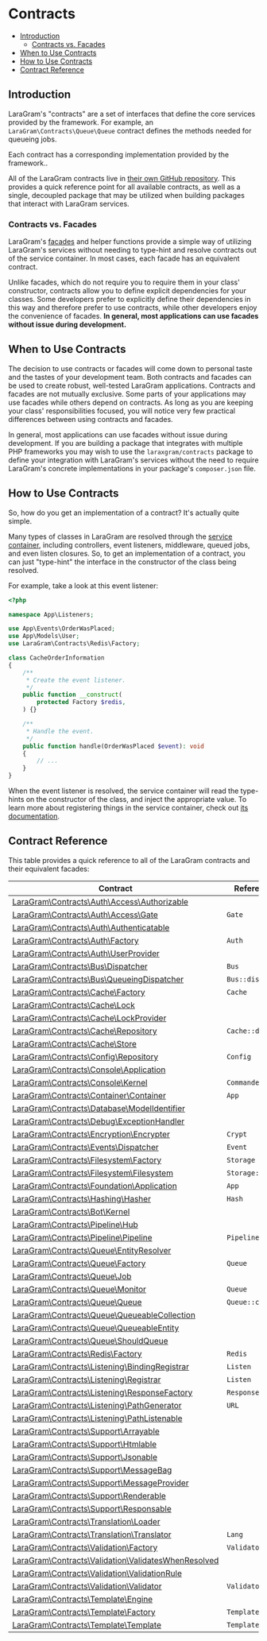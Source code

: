 # Contracts

- [Introduction](#introduction)
    - [Contracts vs. Facades](#contracts-vs-facades)
- [When to Use Contracts](#when-to-use-contracts)
- [How to Use Contracts](#how-to-use-contracts)
- [Contract Reference](#contract-reference)

<a name="introduction"></a>
## Introduction

LaraGram's "contracts" are a set of interfaces that define the core services provided by the framework. For example, an `LaraGram\Contracts\Queue\Queue` contract defines the methods needed for queueing jobs.

Each contract has a corresponding implementation provided by the framework..

All of the LaraGram contracts live in [their own GitHub repository](https://github.com/laraxgram/contracts). This provides a quick reference point for all available contracts, as well as a single, decoupled package that may be utilized when building packages that interact with LaraGram services.

<a name="contracts-vs-facades"></a>
### Contracts vs. Facades

LaraGram's [facades](/docs/{{version}}/facades) and helper functions provide a simple way of utilizing LaraGram's services without needing to type-hint and resolve contracts out of the service container. In most cases, each facade has an equivalent contract.

Unlike facades, which do not require you to require them in your class' constructor, contracts allow you to define explicit dependencies for your classes. Some developers prefer to explicitly define their dependencies in this way and therefore prefer to use contracts, while other developers enjoy the convenience of facades. **In general, most applications can use facades without issue during development.**

<a name="when-to-use-contracts"></a>
## When to Use Contracts

The decision to use contracts or facades will come down to personal taste and the tastes of your development team. Both contracts and facades can be used to create robust, well-tested LaraGram applications. Contracts and facades are not mutually exclusive. Some parts of your applications may use facades while others depend on contracts. As long as you are keeping your class' responsibilities focused, you will notice very few practical differences between using contracts and facades.

In general, most applications can use facades without issue during development. If you are building a package that integrates with multiple PHP frameworks you may wish to use the `laraxgram/contracts` package to define your integration with LaraGram's services without the need to require LaraGram's concrete implementations in your package's `composer.json` file.

<a name="how-to-use-contracts"></a>
## How to Use Contracts

So, how do you get an implementation of a contract? It's actually quite simple.

Many types of classes in LaraGram are resolved through the [service container](/docs/{{version}}/container), including controllers, event listeners, middleware, queued jobs, and even listen closures. So, to get an implementation of a contract, you can just "type-hint" the interface in the constructor of the class being resolved.

For example, take a look at this event listener:

```php
<?php

namespace App\Listeners;

use App\Events\OrderWasPlaced;
use App\Models\User;
use LaraGram\Contracts\Redis\Factory;

class CacheOrderInformation
{
    /**
     * Create the event listener.
     */
    public function __construct(
        protected Factory $redis,
    ) {}

    /**
     * Handle the event.
     */
    public function handle(OrderWasPlaced $event): void
    {
        // ...
    }
}
```

When the event listener is resolved, the service container will read the type-hints on the constructor of the class, and inject the appropriate value. To learn more about registering things in the service container, check out [its documentation](/docs/{{version}}/container).

<a name="contract-reference"></a>
## Contract Reference

This table provides a quick reference to all of the LaraGram contracts and their equivalent facades:

<div class="overflow-auto">

| Contract                                                                                                                                            | References Facade        |
|-----------------------------------------------------------------------------------------------------------------------------------------------------|--------------------------|
| [LaraGram\Contracts\Auth\Access\Authorizable](https://github.com/laraxgram/contracts/blob/{{version}}/Auth/Access/Authorizable.php)                 | &nbsp;                   |
| [LaraGram\Contracts\Auth\Access\Gate](https://github.com/laraxgram/contracts/blob/{{version}}/Auth/Access/Gate.php)                                 | `Gate`                   |
| [LaraGram\Contracts\Auth\Authenticatable](https://github.com/laraxgram/contracts/blob/{{version}}/Auth/Authenticatable.php)                         | &nbsp;                   |
| [LaraGram\Contracts\Auth\Factory](https://github.com/laraxgram/contracts/blob/{{version}}/Auth/Factory.php)                                         | `Auth`                   |
| [LaraGram\Contracts\Auth\UserProvider](https://github.com/laraxgram/contracts/blob/{{version}}/Auth/UserProvider.php)                               | &nbsp;                   |
| [LaraGram\Contracts\Bus\Dispatcher](https://github.com/laraxgram/contracts/blob/{{version}}/Bus/Dispatcher.php)                                     | `Bus`                    |
| [LaraGram\Contracts\Bus\QueueingDispatcher](https://github.com/laraxgram/contracts/blob/{{version}}/Bus/QueueingDispatcher.php)                     | `Bus::dispatchToQueue()` |
| [LaraGram\Contracts\Cache\Factory](https://github.com/laraxgram/contracts/blob/{{version}}/Cache/Factory.php)                                       | `Cache`                  |
| [LaraGram\Contracts\Cache\Lock](https://github.com/laraxgram/contracts/blob/{{version}}/Cache/Lock.php)                                             | &nbsp;                   |
| [LaraGram\Contracts\Cache\LockProvider](https://github.com/laraxgram/contracts/blob/{{version}}/Cache/LockProvider.php)                             | &nbsp;                   |
| [LaraGram\Contracts\Cache\Repository](https://github.com/laraxgram/contracts/blob/{{version}}/Cache/Repository.php)                                 | `Cache::driver()`        |
| [LaraGram\Contracts\Cache\Store](https://github.com/laraxgram/contracts/blob/{{version}}/Cache/Store.php)                                           | &nbsp;                   |
| [LaraGram\Contracts\Config\Repository](https://github.com/laraxgram/contracts/blob/{{version}}/Config/Repository.php)                               | `Config`                 |
| [LaraGram\Contracts\Console\Application](https://github.com/laraxgram/contracts/blob/{{version}}/Console/Application.php)                           | &nbsp;                   |
| [LaraGram\Contracts\Console\Kernel](https://github.com/laraxgram/contracts/blob/{{version}}/Console/Kernel.php)                                     | `Commander`              |
| [LaraGram\Contracts\Container\Container](https://github.com/laraxgram/contracts/blob/{{version}}/Container/Container.php)                           | `App`                    |
| [LaraGram\Contracts\Database\ModelIdentifier](https://github.com/laraxgram/contracts/blob/{{version}}/Database/ModelIdentifier.php)                 | &nbsp;                   |
| [LaraGram\Contracts\Debug\ExceptionHandler](https://github.com/laraxgram/contracts/blob/{{version}}/Debug/ExceptionHandler.php)                     | &nbsp;                   |
| [LaraGram\Contracts\Encryption\Encrypter](https://github.com/laraxgram/contracts/blob/{{version}}/Encryption/Encrypter.php)                         | `Crypt`                  |
| [LaraGram\Contracts\Events\Dispatcher](https://github.com/laraxgram/contracts/blob/{{version}}/Events/Dispatcher.php)                               | `Event`                  |
| [LaraGram\Contracts\Filesystem\Factory](https://github.com/laraxgram/contracts/blob/{{version}}/Filesystem/Factory.php)                             | `Storage`                |
| [LaraGram\Contracts\Filesystem\Filesystem](https://github.com/laraxgram/contracts/blob/{{version}}/Filesystem/Filesystem.php)                       | `Storage::disk()`        |
| [LaraGram\Contracts\Foundation\Application](https://github.com/laraxgram/contracts/blob/{{version}}/Foundation/Application.php)                     | `App`                    |
| [LaraGram\Contracts\Hashing\Hasher](https://github.com/laraxgram/contracts/blob/{{version}}/Hashing/Hasher.php)                                     | `Hash`                   |
| [LaraGram\Contracts\Bot\Kernel](https://github.com/laraxgram/contracts/blob/{{version}}/Bot/Kernel.php)                                             | &nbsp;                   |
| [LaraGram\Contracts\Pipeline\Hub](https://github.com/laraxgram/contracts/blob/{{version}}/Pipeline/Hub.php)                                         | &nbsp;                   |
| [LaraGram\Contracts\Pipeline\Pipeline](https://github.com/laraxgram/contracts/blob/{{version}}/Pipeline/Pipeline.php)                               | `Pipeline`               |
| [LaraGram\Contracts\Queue\EntityResolver](https://github.com/laraxgram/contracts/blob/{{version}}/Queue/EntityResolver.php)                         | &nbsp;                   |
| [LaraGram\Contracts\Queue\Factory](https://github.com/laraxgram/contracts/blob/{{version}}/Queue/Factory.php)                                       | `Queue`                  |
| [LaraGram\Contracts\Queue\Job](https://github.com/laraxgram/contracts/blob/{{version}}/Queue/Job.php)                                               | &nbsp;                   |
| [LaraGram\Contracts\Queue\Monitor](https://github.com/laraxgram/contracts/blob/{{version}}/Queue/Monitor.php)                                       | `Queue`                  |
| [LaraGram\Contracts\Queue\Queue](https://github.com/laraxgram/contracts/blob/{{version}}/Queue/Queue.php)                                           | `Queue::connection()`    |
| [LaraGram\Contracts\Queue\QueueableCollection](https://github.com/laraxgram/contracts/blob/{{version}}/Queue/QueueableCollection.php)               | &nbsp;                   |
| [LaraGram\Contracts\Queue\QueueableEntity](https://github.com/laraxgram/contracts/blob/{{version}}/Queue/QueueableEntity.php)                       | &nbsp;                   |
| [LaraGram\Contracts\Queue\ShouldQueue](https://github.com/laraxgram/contracts/blob/{{version}}/Queue/ShouldQueue.php)                               | &nbsp;                   |
| [LaraGram\Contracts\Redis\Factory](https://github.com/laraxgram/contracts/blob/{{version}}/Redis/Factory.php)                                       | `Redis`                  |
| [LaraGram\Contracts\Listening\BindingRegistrar](https://github.com/laraxgram/contracts/blob/{{version}}/Listening/BindingRegistrar.php)             | `Listen`                 |
| [LaraGram\Contracts\Listening\Registrar](https://github.com/laraxgram/contracts/blob/{{version}}/Listening/Registrar.php)                           | `Listen`                 |
| [LaraGram\Contracts\Listening\ResponseFactory](https://github.com/laraxgram/contracts/blob/{{version}}/Listening/ResponseFactory.php)               | `Response`               |
| [LaraGram\Contracts\Listening\PathGenerator](https://github.com/laraxgram/contracts/blob/{{version}}/Listening/PathGenerator.php)                   | `URL`                    |
| [LaraGram\Contracts\Listening\PathListenable](https://github.com/laraxgram/contracts/blob/{{version}}/Listening/PathListenable.php)                 | &nbsp;                   |
| [LaraGram\Contracts\Support\Arrayable](https://github.com/laraxgram/contracts/blob/{{version}}/Support/Arrayable.php)                               | &nbsp;                   |
| [LaraGram\Contracts\Support\Htmlable](https://github.com/laraxgram/contracts/blob/{{version}}/Support/Htmlable.php)                                 | &nbsp;                   |
| [LaraGram\Contracts\Support\Jsonable](https://github.com/laraxgram/contracts/blob/{{version}}/Support/Jsonable.php)                                 | &nbsp;                   |
| [LaraGram\Contracts\Support\MessageBag](https://github.com/laraxgram/contracts/blob/{{version}}/Support/MessageBag.php)                             | &nbsp;                   |
| [LaraGram\Contracts\Support\MessageProvider](https://github.com/laraxgram/contracts/blob/{{version}}/Support/MessageProvider.php)                   | &nbsp;                   |
| [LaraGram\Contracts\Support\Renderable](https://github.com/laraxgram/contracts/blob/{{version}}/Support/Renderable.php)                             | &nbsp;                   |
| [LaraGram\Contracts\Support\Responsable](https://github.com/laraxgram/contracts/blob/{{version}}/Support/Responsable.php)                           | &nbsp;                   |
| [LaraGram\Contracts\Translation\Loader](https://github.com/laraxgram/contracts/blob/{{version}}/Translation/Loader.php)                             | &nbsp;                   |
| [LaraGram\Contracts\Translation\Translator](https://github.com/laraxgram/contracts/blob/{{version}}/Translation/Translator.php)                     | `Lang`                   |
| [LaraGram\Contracts\Validation\Factory](https://github.com/laraxgram/contracts/blob/{{version}}/Validation/Factory.php)                             | `Validator`              |
| [LaraGram\Contracts\Validation\ValidatesWhenResolved](https://github.com/laraxgram/contracts/blob/{{version}}/Validation/ValidatesWhenResolved.php) | &nbsp;                   |
| [LaraGram\Contracts\Validation\ValidationRule](https://github.com/laraxgram/contracts/blob/{{version}}/Validation/ValidationRule.php)               | &nbsp;                   |
| [LaraGram\Contracts\Validation\Validator](https://github.com/laraxgram/contracts/blob/{{version}}/Validation/Validator.php)                         | `Validator::make()`      |
| [LaraGram\Contracts\Template\Engine](https://github.com/laraxgram/contracts/blob/{{version}}/Template/Engine.php)                                   | &nbsp;                   |
| [LaraGram\Contracts\Template\Factory](https://github.com/laraxgram/contracts/blob/{{version}}/Template/Factory.php)                                 | `Template`               |
| [LaraGram\Contracts\Template\Template](https://github.com/laraxgram/contracts/blob/{{version}}/Template/Template.php)                               | `Template::make()`       |

</div>
